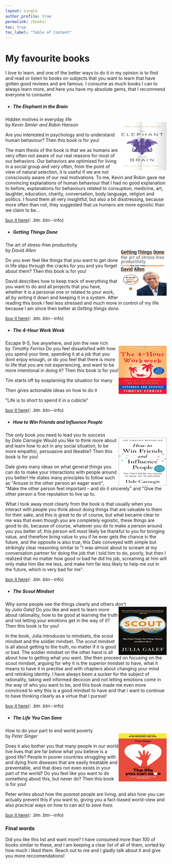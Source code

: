 ```yaml
---
layout: single
author_profile: true
permalink: /books/
toc: true
toc_label: "Table of Content"
---
```


# My favourite books

I love to learn, and one of the better ways to do it in my opinion is to find and read or listen to books on subjects that you want to learn that have gotten good reviews and are famous. I consume as much books I can to always learn more, and here you have my absolute gems, that I recommend everyone to consume

- ##### **The Elephant in the Brain**
Hidden motives in everyday life 
\
by *Kevin Simler and Robin Hanson*
<img style="float: right;" src="\assets\images\books\elephant.jpg" height=150 width=150>

Are you interested in psychology and to understand human behaviour? Then this book is for you! 

The main thesis of the book is that we as humans are very often not aware of our real reasons for most of our behaviors. Our behaviors are optimised for living in a social group and very often, from the point of view of natural selection, it is useful if we are not consciously aware of our real motivations. To me, Kevin and Robin gave me convincing explanations of human behaviour that I had no good explanation to before, explanations for behaviours related to consuption, medicine, art, laughter, education, charity, conversation, body language, religion and politics. I found them all very insightful, but also a bit disstressing, because more often than not, they suggested that us humans are more egoistic than we claim to be...

[buy it here](https://amzn.to/44CgvGE){: .btn .btn--info}

- ##### **Getting Things Done**
The art of stress-free productivity
\
by *David Allen*
<img style="float: right;" src="\assets\images\books\getting-things-done-3.jpg" height=150 width=150>

Do you ever feel like things that you want to get done in life slips through the cracks for you and you forget about them? Then this book is for you! 

David describes how to keep track of everything that you want to do and all projects that you have, whether it is a personal one or related to your work, all by writing it down and keeping it in a system. After reading this book i feel less stressed and much more in control of my life because I am since then better at *Getting things done*.

[buy it here](https://amzn.to/3R41H0q){: .btn .btn--info}

- ##### **The 4-Hour Work Week**
Escape 9-5, live anywhere, and join the new rich
\
by *Timothy Ferriss*
<img style="float: right;" src="\assets\images\books\4hour.jpg" height=150 width=150>
Do you feel dissatisfied with how you spend your time, spending it at a job that you dont enjoy enough, or do you feel that there is more to life that you are not experiencing, and want to be more intentional in doing it? Then this book is for you!

Tim starts off by exaplaninig the situation for many

Then gives actionable ideas on how to do it

"Life is to short to spend it in a cubicle"

[buy it here](https://amzn.to/3EmsOfF){: .btn .btn--info}

- ##### **How to Win Friends and Influence People**
The only book you need to lead you to success
\
by *Dale Carnegie*
<img style="float: right;" src="\assets\images\books\winfriends.jpg" height=150 width=150>
Would you like to think more about and learn how to act in any social situation, to be more empathic, persuasive and likeable? Then this book is for you!

Dale gives many ideas on what general things you can do to make your interactions with people around you better! He states many principles to follow such as "Arouse in the other person an eager want", "Make the other person feel important – and do it sincerely" and "Give the other person a fine reputation to live up to.

What I took away most clearly from the book is that usually when you interact with people you think about doing things that are valuable to them for their sake, and this is great to do of course, but what became clear to me was that even though you are completely egoistic, these things are good to do, because of course, whatever you do to make a person around you you better of, this person will most likely be thankful to you for bringing value, and therefore bring value to you if he ever gets the chance in the future, and the opposite is also true, this Dale conveyed with simple but strikingly clear reasoning similar to "I was almost about to scream at my conversation partner for doing the job that i told him to do, poorly, but then I realized that no matter how good or bad he did his job, screaming at him will only make him like me less, and make him far less likely to help me out in the future, which is very bad for me".

[buy it here](https://amzn.to/3EjWGcN){: .btn .btn--info}

- ##### **The Scout Mindset**
Why some people see the things clearly and others don't
\
by *Julia Galef*
<img style="float: right;" src="\assets\images\books\scout.jpg" height=150 width=150>
Do you like and want to learn more about rationality, how to be good at learning the truth and not letting your emotions get in the way of it? Then this book is for you!

In the book, Julia introduces to mindsets, the scout mindset and the soldier mindset. The scout mindset is all about getting to the truth, no matter if it is good or bad. The soldier mindset on the other hand is all about how to getting what you want. She then proceed on focusing on the scout mindset, arguing for why it is the superior mindset to have, what it means to have it in prectise and with chapters about changing your mind and retinking identity. I have always been a sucker for the subject of rationality, taking well informed decicion and not letting emotions come in the way of who you want to be, and this book made me even more convinced to why this is a good mindset to have and that i want to continue to have thinking clearly as a virtue that I pursue!

[buy it here](https://amzn.to/3Elx3bg){: .btn .btn--info}

- ##### **The Life You Can Save**
How to do your part to end world poverty
\
by *Peter Singer*
<img style="float: right;" src="\assets\images\books\book_BP.jpeg" height=150 width=150>

Does it also bother you that many people in our world live lives that are far below what you believe is a good life? People in poorer countries struggling with and dying from diseases that are easily treatable and preventable, and that does not even exists in your part of the world? Do you feel like you want to do something about this, but never do? Then this book is for you! 

Peter writes about how the poorest people are living, and also how you can actually prevent this if you want to, giving you a fact-based world-view and also practical ways on how to can act to *save lives*.

[buy it here](https://amzn.to/45PF1VU){: .btn .btn--info}

### Final words
Did you like this list and want more? I have consumed more than 100 of books similar to these, and I am keeping a clear list of all of them, sorted by how much i liked them. Reach out to me and I gladly talk about it and give you more reccomendations!